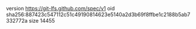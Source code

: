 version https://git-lfs.github.com/spec/v1
oid sha256:887423c547112c51c49190814623e5140a2d3b69f8ffbe1c2188b5ab7332772a
size 14455
